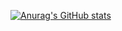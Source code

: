 [![Anurag's GitHub stats](https://github-readme-stats.vercel.app/api?username=Innokentie&show_icons=true&theme=dark&icon_color=)](https://github.com/Innokentie/Innokentie/)
